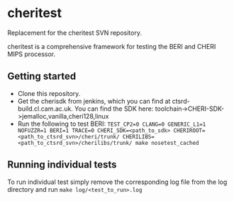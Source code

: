 # cheritest
Replacement for the cheritest SVN repository.

cheritest is a comprehensive framework for testing the BERI and CHERI MIPS processor.

## Getting started

* Clone this repository.
* Get the cherisdk from jenkins, which you can find at ctsrd-build.cl.cam.ac.uk. You can find the SDK here: toolchain->CHERI-SDK->jemalloc,vanilla,cheri128,linux
* Run the following to test BERI: `TEST_CP2=0 CLANG=0 GENERIC_L1=1 NOFUZZR=1 BERI=1 TRACE=0 CHERI_SDK=<path_to_sdk> CHERIROOT=<path_to_ctsrd_svn>/cheri/trunk/ CHERILIBS=<path_to_ctsrd_svn>/cherilibs/trunk/ make nosetest_cached`

## Running individual tests
To run individual test simply remove the corresponding log file from the log directory and run `make log/<test_to_run>.log`
